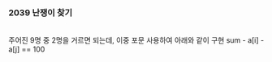 
<H3>
2039 난쟁이 찾기
</H3>
<br>
 주어진 9명 중 2명을 거르면 되는데, 
  이중 포문 사용하여 아래와 같이 구현 
  sum - a[i] - a[j] == 100
<br>
